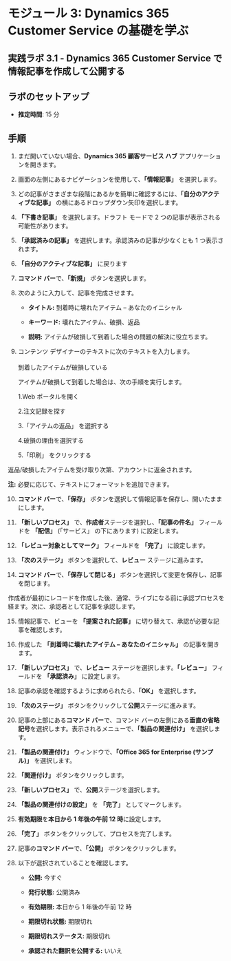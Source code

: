 ﻿---
lab:
    title: 'ラボ 3.1: Dynamics 365 Customer Service で情報記事を作成して公開する'
    module: 'モジュール 3: Dynamics 365 Customer Service の基礎を学ぶ'
---

モジュール 3: Dynamics 365 Customer Service の基礎を学ぶ
========================

## 実践ラボ 3.1 - Dynamics 365 Customer Service で情報記事を作成して公開する

## ラボのセットアップ

  - **推定時間**: 15 分

## 手順

1. まだ開いていない場合、**Dynamics 365 顧客サービス ハブ** アプリケーションを開きます。 

2. 画面の左側にあるナビゲーションを使用して、**「情報記事」** を選択します。 

3. どの記事がさまざまな段階にあるかを簡単に確認するには、**「自分のアクティブな記事」** の横にあるドロップダウン矢印を選択します。 

4. **「下書き記事」** を選択します。ドラフト モードで 2 つの記事が表示される可能性があります。

5. **「承認済みの記事」** を選択します。承認済みの記事が少なくとも 1 つ表示されます。 

6. **「自分のアクティブな記事」** に戻ります

7. **コマンド バー**で、**「新規」** ボタンを選択します。 

8. 次のように入力して、記事を完成させます。

	- **タイトル:** 到着時に壊れたアイテム – あなたのイニシャル

	- **キーワード:** 壊れたアイテム、破損、返品

	- **説明:** アイテムが破損して到着した場合の問題の解決に役立ちます。 

9. コンテンツ デザイナーのテキストに次のテキストを入力します。   
‎  
‎	到着したアイテムが破損している

	アイテムが破損して到着した場合は、次の手順を実行します。

	1.Web ポータルを開く

	2.注文記録を探す

	3.「アイテムの返品」 を選択する

	4.破損の理由を選択する

	5.「印刷」 をクリックする

返品/破損したアイテムを受け取り次第、アカウントに返金されます。

**注:** 必要に応じて、テキストにフォーマットを追加できます。 

10. **コマンド バー**で、**「保存」** ボタンを選択して情報記事を保存し、開いたままにします。 

11. **「新しいプロセス」** で、**作成者**ステージを選択し、**「記事の件名」** フィールドを **「配信」** (「サービス」 の下にあります) に設定します。 

12. **「レビュー対象としてマーク」** フィールドを **「完了」** に設定します。

13. **「次のステージ」** ボタンを選択して、**レビュー** ステージに進みます。

14. **コマンド バー**で、**「保存して閉じる」** ボタンを選択して変更を保存し、記事を閉じます。

作成者が最初にレコードを作成した後、通常、ライブになる前に承認プロセスを経ます。次に、承認者として記事を承認します。 

15. 情報記事で、ビューを **「提案された記事」** に切り替えて、承認が必要な記事を確認します。 

16. 作成した **「到着時に壊れたアイテム – あなたのイニシャル」** の記事を開きます。

17. **「新しいプロセス」** で、**レビュー** ステージを選択します。**「レビュー」** フィールドを **「承認済み」** に設定します。

18. 記事の承認を確認するように求められたら、**「OK」** を選択します。 

19. **「次のステージ」** ボタンをクリックして**公開**ステージに進みます。 

20. 記事の上部にある**コマンド バー**で、コマンド バーの左側にある**垂直の省略記号**を選択します。表示されるメニューで、**「製品の関連付け」** を選択します。 

21. **「製品の関連付け」** ウィンドウで、**「Office 365 for Enterprise (サンプル)」** を選択します。

22. **「関連付け」** ボタンをクリックします。 

23. **「新しいプロセス」** で、**公開**ステージを選択します。 

24. **「製品の関連付けの設定」** を **「完了」** としてマークします。 

25. **有効期限**を**本日から 1 年後の午前 12 時**に設定します。 

26. **「完了」** ボタンをクリックして、プロセスを完了します。 

27. 記事の**コマンド バー**で、**「公開」** ボタンをクリックします。 

28. 以下が選択されていることを確認します。

	- **公開:** 今すぐ

	- **発行状態:** 公開済み

	- **有効期限:** 本日から 1 年後の午前 12 時

	- **期限切れ状態:** 期限切れ

	- **期限切れステータス:** 期限切れ

	- **承認された翻訳を公開する:** いいえ


